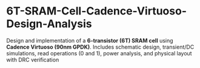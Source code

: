 # 6T-SRAM-Cell-Cadence-Virtuoso-Design-Analysis
Design and implementation of a **6-transistor (6T) SRAM cell** using **Cadence Virtuoso (90nm GPDK)**.   Includes schematic design, transient/DC simulations, read operations (0 and 1), power analysis, and physical layout with DRC verification
